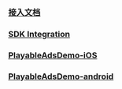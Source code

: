 ### [接入文档](/README-CN.md)

### [SDK Integration](/README-EN.md)

### [PlayableAdsDemo-iOS](https://github.com/zplayads/PlayableAdsDemo-iOS)

### [PlayableAdsDemo-android](https://github.com/zplayads/PlayableAdsDemo-android)
